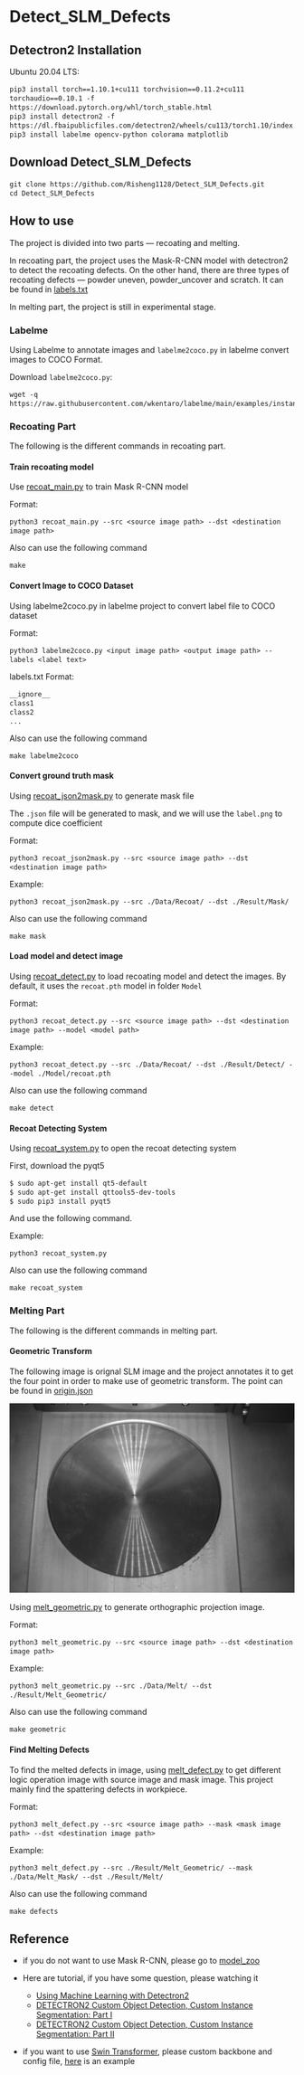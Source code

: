 # Detect_SLM_Defects

## Detectron2 Installation
Ubuntu 20.04 LTS:
```
pip3 install torch==1.10.1+cu111 torchvision==0.11.2+cu111 torchaudio==0.10.1 -f https://download.pytorch.org/whl/torch_stable.html
pip3 install detectron2 -f   https://dl.fbaipublicfiles.com/detectron2/wheels/cu113/torch1.10/index.html
pip3 install labelme opencv-python colorama matplotlib
```

## Download Detect_SLM_Defects
```
git clone https://github.com/Risheng1128/Detect_SLM_Defects.git
cd Detect_SLM_Defects
```

## How to use
The project is divided into two parts —  recoating and melting.

In recoating part, the project uses the Mask-R-CNN model with detectron2 to detect the recoating defects. On the other hand, there are three types of recoating defects — powder uneven, powder_uncover and scratch. It can be found in [labels.txt](labels.txt)

In melting part, the project is still in experimental stage.

### Labelme
Using Labelme to annotate images and `labelme2coco.py` in labelme convert images to COCO Format.

Download `labelme2coco.py`:
```
wget -q https://raw.githubusercontent.com/wkentaro/labelme/main/examples/instance_segmentation/labelme2coco.py
```

### Recoating Part
The following is the different commands in recoating part.

#### Train recoating model
Use [recoat_main.py](recoat_main.py) to train Mask R-CNN model

Format:
```
python3 recoat_main.py --src <source image path> --dst <destination image path>
```

Also can use the following command
```
make
```

#### Convert Image to COCO Dataset
Using labelme2coco.py in labelme project to convert label file to COCO dataset

Format:
```
python3 labelme2coco.py <input image path> <output image path> --labels <label text>
```

labels.txt Format:
```
__ignore__
class1
class2
...
```

Also can use the following command
```
make labelme2coco
```

#### Convert ground truth mask
Using [recoat_json2mask.py](recoat_json2mask.py) to generate mask file

The `.json` file will be generated to mask, and we will use the `label.png` to compute dice coefficient

Format:
```
python3 recoat_json2mask.py --src <source image path> --dst <destination image path>
```

Example:
```
python3 recoat_json2mask.py --src ./Data/Recoat/ --dst ./Result/Mask/
```

Also can use the following command
```
make mask
```

#### Load model and detect image
Using [recoat_detect.py](recoat_detect.py) to load recoating model and detect the images. By default, it uses the `recoat.pth` model in folder `Model`

Format:
```
python3 recoat_detect.py --src <source image path> --dst <destination image path> --model <model path>
```

Example:
```
python3 recoat_detect.py --src ./Data/Recoat/ --dst ./Result/Detect/ --model ./Model/recoat.pth
```

Also can use the following command
```
make detect
```

#### Recoat Detecting System
Using [recoat_system.py](recoat_system.py) to open the recoat detecting system

First, download the pyqt5
```
$ sudo apt-get install qt5-default
$ sudo apt-get install qttools5-dev-tools
$ sudo pip3 install pyqt5
```

And use the following command.

Example:
```
python3 recoat_system.py
```

Also can use the following command
```
make recoat_system
```

### Melting Part
The following is the different commands in melting part.

#### Geometric Transform
The following image is orignal SLM image and the project annotates it to get the four point in order to make use of geometric transform. The point can be found in [origin.json](Data/Geometric/origin.json)

![](Data/Geometric/origin.jpg)

Using [melt_geometric.py](melt_geometric.py) to generate orthographic projection image.

Format:
```
python3 melt_geometric.py --src <source image path> --dst <destination image path>
```

Example:
```
python3 melt_geometric.py --src ./Data/Melt/ --dst ./Result/Melt_Geometric/
```

Also can use the following command
```
make geometric
```

#### Find Melting Defects
To find the melted defects in image, using [melt_defect.py](melt_defect.py) to get different logic operation image with source image and mask image. This project mainly find the spattering defects in workpiece.

Format:
```
python3 melt_defect.py --src <source image path> --mask <mask image path> --dst <destination image path>
```

Example:
```
python3 melt_defect.py --src ./Result/Melt_Geometric/ --mask ./Data/Melt_Mask/ --dst ./Result/Melt/
```

Also can use the following command
```
make defects
```

## Reference
* if you do not want to use Mask R-CNN, please go to [model_zoo](https://github.com/facebookresearch/detectron2/blob/main/MODEL_ZOO.md)

* Here are tutorial, if you have some question, please watching it
  * [Using Machine Learning with Detectron2](https://www.youtube.com/watch?v=eUSgtfK4ivk&ab_channel=MetaOpenSource)
  * [DETECTRON2 Custom Object Detection, Custom Instance Segmentation: Part I](https://www.youtube.com/watch?v=ffTURA0JM1Q&ab_channel=TheCodingBug)
  * [DETECTRON2 Custom Object Detection, Custom Instance Segmentation: Part II](https://www.youtube.com/watch?v=GoItxr16ae8&ab_channel=TheCodingBug)
* if you want to use [Swin Transformer](https://arxiv.org/pdf/2111.09883.pdf), please custom backbone and config file, [here](https://github.com/xiaohu2015/SwinT_detectron2) is an example
